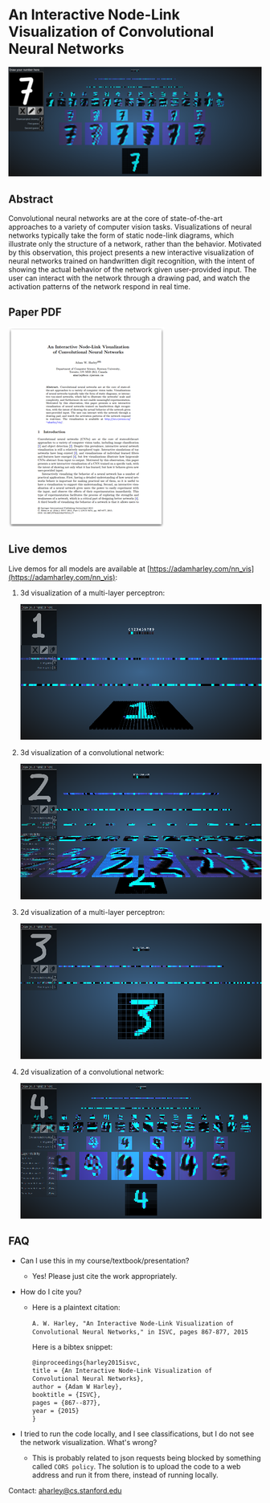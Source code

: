 # An Interactive Node-Link Visualization of Convolutional Neural Networks
![alt text](images/seven.png)
## Abstract
Convolutional neural networks are at the core of state-of-the-art approaches to a variety of computer vision tasks. Visualizations of neural networks typically take the form of static node-link diagrams, which illustrate only the structure of a network, rather than the behavior. Motivated by this observation, this project presents a new interactive visualization of neural networks trained on handwritten digit recognition, with the intent of showing the actual behavior of the network given user-provided input. The user can interact with the network through a drawing pad, and watch the activation patterns of the network respond in real time.

## Paper PDF

<a href="https://adamharley.com/nn_vis/harley_vis_isvc15.pdf" rel="paper">![paper](images/paper.png)</a>

## Live demos
Live demos for all models are available at [https://adamharley.com/nn_vis](https://adamharley.com/nn_vis):

1. 3d visualization of a multi-layer perceptron:

   <a href="https://adamharley.com/nn_vis/mlp/3d.html" rel="mlp_3d">![cnn2d](images/mlp_3d.png)</a>

2. 3d visualization of a convolutional network:

   <a href="https://adamharley.com/nn_vis/cnn/3d.html" rel="cnn_3d">![cnn2d](images/cnn_3d.png)</a>

3. 2d visualization of a multi-layer perceptron:

   <a href="https://adamharley.com/nn_vis/mlp/2d.html" rel="mlp_2d">![cnn2d](images/mlp_2d.png)</a>

4. 2d visualization of a convolutional network:

   <a href="https://adamharley.com/nn_vis/cnn/2d.html" rel="cnn_2d">![cnn2d](images/cnn_2d.png)</a>


## FAQ

* Can I use this in my course/textbook/presentation?
  * Yes! Please just cite the work appropriately.
  
* How do I cite you?
  * Here is a plaintext citation:
  
    `A. W. Harley, "An Interactive Node-Link Visualization of Convolutional Neural Networks," in ISVC, pages 867-877, 2015`
  
    Here is a bibtex snippet:
    ```
    @inproceedings{harley2015isvc,
    title = {An Interactive Node-Link Visualization of Convolutional Neural Networks},
    author = {Adam W Harley},
    booktitle = {ISVC},
    pages = {867--877},
    year = {2015}
    }
    ```
    
* I tried to run the code locally, and I see classifications, but I do not see the network visualization. What's wrong?
  * This is probably related to json requests being blocked by something called `CORS policy`. The solution is to upload the code to a web address and run it from there, instead of running locally.

Contact: aharley@cs.stanford.edu